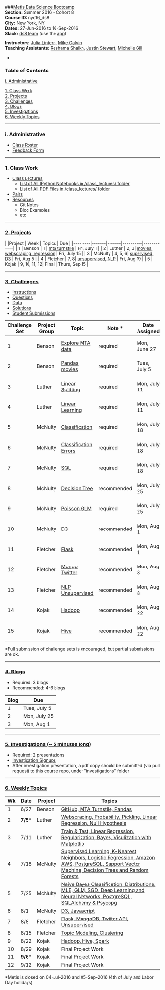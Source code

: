 ###[Metis Data Science Bootcamp](http://www.thisismetis.com/data-science)  
**Section:**   Summer 2016 - Cohort 8  
**Course ID:** nyc16_ds8  
**City:**      New York, NY  
**Dates:**     27-Jun-2016 to 16-Sep-2016  
**Slack:**     [ds8 team](https://summer-nyc16-metis.slack.com/) (use the [app](https://slack.com/downloads))  

**Instructors:**  [Julia Lintern](https://www.linkedin.com/in/julia-lintern-a5141384), [Mike Galvin](https://www.linkedin.com/in/mikejgalvin)  
**Teaching Assistants:**  [Reshama Shaikh](https://www.linkedin.com/in/reshamas), [Justin Stewart](https://www.linkedin.com/in/jstnstwrt), [Michelle Gill](https://www.linkedin.com/in/michellelynngill)

-

### Table of Contents
[i. Administrative](#section-i)  

[1. Class Work](#section-a)  
[2. Projects](#section-b)  
[3. Challenges](#section-c)  
[4. Blogs](#section-d)  
[5. Investigations](#section-e)  
[6. Weekly Topics](#section-f)  

---

### <a name="section-i"></a>i. Administrative

* [Class Roster](https://docs.google.com/spreadsheets/d/1YXFJNdQgy2EkrWzku2r8a7Mo_2b1wJlj30ZRhf8a58A/edit?usp=sharing)
* [Feedback Form](http://goo.gl/forms/49A7YAm0UXKFlLwz1)

---

### <a name="section-a"></a>1. Class Work

* [Class Lectures](/class_lectures/)
   * [List of All IPython Notebooks in /class_lectures/ folder](links/links_ipynb.md)  
   * [List of All PDF Files in /class_lectures/ folder](links/links_pdf.md)
* [Pairs](/pair_programming/student_pairs)
* [Resources](resources/)
  * Git Notes
  * Blog Examples
  * etc



---

### <a name="section-b"></a>[2. Projects](/projects)

|    |Project | Week | Topics                 |  Due |
|----|----|-------|-------|----------|------------|
| 1  | Benson  | 1 | [mta turnstile](/projects/01-benson/README.md) | Fri, July 1  |
| 2  | Luther  | 2, 3|  [movies, webscraping, regression](/projects/02-luther/README.md)  | Fri, July 15 |
| 3  | McNulty | 4, 5, 6|  [supervised, D3](/projects/03-mcnulty/README.md)        | Fri, Aug 5 |
| 4  | Fletcher | 7, 8|  [unsupervised, NLP](/projects/04-fletcher/README.md) | Fri, Aug 19  |
| 5  | Kojak | 9, 10, 11, 12| Final | Thurs, Sep 15 |

---

### <a name="section-c"></a>[3. Challenges](/challenges)
 
* [Instructions](/challenges/README.md)
* [Questions](/challenges/challenges_questions)
* [Data](challenges/challenges_data)
* [Solutions](challenges/challenges_solutions)
* [Student Submissions](challenges/submissions)

| Challenge Set  | Project Group | Topic                 | Note * | Date Assigned   | Date Due      |
|----------------|---------------|-----------------------|---------------|------------|-------------|
| 1              | Benson        | [Explore MTA data](/challenges/challenges_questions/01-benson)      | required     | Mon, June 27 | Mon, July 11  |
| 2              | Benson        | [Pandas movies](/challenges/challenges_questions/02-luther1)                | required    |Tues, July 5  |  Mon, July 18   |
| 3              | Luther        | [Linear Splitting](/challenges/challenges_questions/03-linear_splitting)      | required    | Mon, July 11 | Mon, July 25   |
| 4              | Luther        | [Linear Learning](/challenges/challenges_questions/04-linear_learning)       | required    | Mon, July 11  |  Mon, July 25    |
| 5              | McNulty       | [Classification](/challenges/challenges_questions/05-classification)        | required    | Mon, July 18 |   Mon, Aug 1  |
| 6              | McNulty       | [Classification Errors](/challenges/challenges_questions/06-classification_errors) | required    | Mon, July 18 |     Mon, Aug 1 |
| 7              | McNulty       | [SQL](/challenges/challenges_questions/07-sql)                   | required    | Mon, July 18 | Mon, Aug 1|
| 8              | McNulty       | [Decision Tree](/challenges/challenges_questions/08-decision_tree)         |  recommended    | Mon, July 25  | Mon, Aug 8  |
| 9              | McNulty  | [Poisson GLM](/challenges/challenges_questions/09-poisson_glm)           | required     | Mon, July 25 |  Mon, Aug 8    |
| 10             | McNulty  | [D3](/challenges/challenges_questions/10-d3)                    | recommended    | Mon, Aug 1 | Mon, Aug 15  |
| 11             | Fletcher | [Flask](/challenges/challenges_questions/11-flask)                 | recommended    | Mon, Aug 1  | Mon, Aug 15  |
| 12             | Fletcher | [Mongo Twitter](/challenges/challenges_questions/12-mongo_twitter)         | recommended    | Mon, Aug 8 | Mon, Aug 22 |
| 13             | Fletcher | [NLP Unsupervised](/challenges/challenges_questions/13-nlp_unsupervised)      | recommended    | Mon, Aug 8 | Mon, Aug 22  |
| 14             | Kojak    | [Hadoop](/challenges/challenges_questions/14-hadoop)                | recommended    | Mon, Aug 22 | Tues, Sep 6 |
| 15             | Kojak    | [Hive](/challenges/challenges_questions/15-hive)                  | recommended    | Mon, Aug 22 | Tues, Sep 6 |

*Full submission of challenge sets is encouraged, but partial submissions are ok. 

---

### <a name="section-d"></a>[4. Blogs](https://docs.google.com/a/thisismetis.com/spreadsheets/d/1ySIw5LPbZqRVbBOOGH2F-n_YsFMwmmMR9jFXCAhU2gQ/edit?usp=sharing)
 
* Required:  3 blogs
* Recommended:  4-6 blogs

| Blog | Due |  
|------|-------|
| 1    |  Tues, July 5     |   
| 2    |  Mon, July 25     |  
| 3    |  Mon, Aug 1     |

---

### <a name="section-e"></a>[5. Investigations (~ 5 minutes long)](/investigations)

* Required:  2 presentations
* [Investigation Signups](https://docs.google.com/spreadsheets/d/11V7mTL_B249ZjofnzJQNyII_BbqCTknPMclIaWJH2Dg/edit?usp=sharing)
* After investigation presentation, a pdf copy should be submitted (via pull request) to this course repo, under "investigations" folder

---

### <a name="section-f"></a>[6. Weekly Topics](/class_lectures/)

| Wk | Date  | Project | Topics                 |  
|----|-------|---------|-------------------------|
| 1  | 6/27 | Benson | [GitHub, MTA Turnstile, Pandas](/class_lectures/week01-benson/) |   
| 2  | **7/5*** | Luther | [Webscraping, Probability, Pickling, Linear Regression, Null Hypothesis](/class_lectures/week02-luther1/)  |  
| 3 |  7/11 | Luther  | [Train & Test, Linear Regression, Regularization, Bayes, Visulization with Matplotlib](/class_lectures/week03-luther2/)        |   
| 4 | 7/18 | McNulty  | [Supervised Learning, K-Nearest Neighbors, Logistic Regression, Amazon AWS, PostgreSQL, Support Vector Machine, Decision Trees and Random Forests](/class_lectures/week04-mcnulty1/) |    
| 5 | 7/25 | McNulty   | [Naive Bayes Classification, Distributions, MLE, GLM, SGD, Deep Learning and Neural Networks, PostgreSQL, SQLAlchemy & Psycopg](/class_lectures/week05-mcnulty2/) |  
| 6  | 8/1 | McNulty | [D3, Javascript](/class_lectures/week06-mcnulty3/)      |      |  
| 7  | 8/8 | Fletcher     | [Flask, MongoDB, Twitter API, Unsupervised](/class_lectures/week07-fletcher1/) |  
| 8  | 8/15 | Fletcher     | [Topic Modeling, Clustering](/class_lectures/week08-fletcher2/)      |  
| 9  | 8/22 | Kojak |  [Hadoop, Hive, Spark](/class_lectures/week09-kojak1/) |     
| 10 | 8/29     | Kojak | Final Project Work        |  
| 11 | **9/6***    | Kojak | Final Project Work |    
| 12 | 9/12    | Kojak | Final Project Work |  

*Metis is closed on 04-Jul-2016 and 05-Sep-2016 (4th of July and Labor Day holidays)
